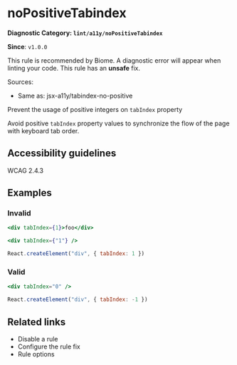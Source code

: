 # noPositiveTabindex

**Diagnostic Category: `lint/a11y/noPositiveTabindex`**

**Since**: `v1.0.0`

This rule is recommended by Biome. A diagnostic error will appear when linting your code.
This rule has an **unsafe** fix.

Sources: 
- Same as: jsx-a11y/tabindex-no-positive

Prevent the usage of positive integers on `tabIndex` property

Avoid positive `tabIndex` property values to synchronize the flow of the page with keyboard tab order.

## Accessibility guidelines

WCAG 2.4.3

## Examples

### Invalid

```jsx
<div tabIndex={1}>foo</div>
```

```jsx
<div tabIndex={"1"} />
```

```js
React.createElement("div", { tabIndex: 1 })
```

### Valid

```jsx
<div tabIndex="0" />
```

```js
React.createElement("div", { tabIndex: -1 })
```

## Related links

- Disable a rule
- Configure the rule fix
- Rule options